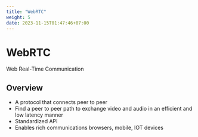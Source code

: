 ```yaml
---
title: "WebRTC"
weight: 5
date: 2023-11-15T01:47:46+07:00
---
```


# WebRTC

Web Real-Time Communication

## Overview

- A protocol that connects peer to peer
- Find a peer to peer path to exchange video and audio in an efficient and low latency manner
- Standardized API
- Enables rich communications browsers, mobile, IOT devices
